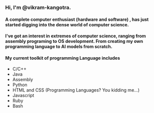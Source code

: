 ### Hi, I'm @vikram-kangotra.
#### A complete computer enthusiast (hardware and software) , has just started digging into the dense world of computer science.
#### I've got an interest in extremes of computer science, ranging from assembly programing to OS development. From creating my own programming language to AI models from scratch.
#### My current toolkit of programming Language includes
- C/C++
- Java
- Assembly
- Python
- HTML and CSS (Programming Languages? You kidding me...)
- Javascript
- Ruby
- Bash
